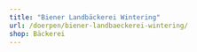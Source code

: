 ```yaml
---
title: "Biener Landbäckerei Wintering"
url: /doerpen/biener-landbaeckerei-wintering/
shop: Bäckerei
---
```

